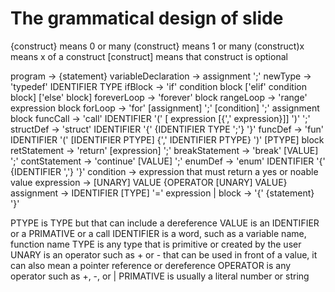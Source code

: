 # The grammatical design of slide
{construct} means 0 or many
(construct} means 1 or many
(construct)x means x of a construct
[construct] means that construct is optional

program -> {statement}
variableDeclaration -> assignment ';'
newType -> 'typedef' IDENTIFIER TYPE
ifBlock -> 'if' condition block ['elif' condition block] ['else' block]
foreverLoop -> 'forever' block 
rangeLoop -> 'range' expression block
forLoop -> 'for' [assignment] ';' [condition] ';' assignment block
funcCall -> 'call' IDENTIFIER '(' [ expression [{',' expression}]] ')' ';'
structDef -> 'struct' IDENTIFIER '{' {IDENTIFIER TYPE ';'} '}'
funcDef -> 'fun' IDENTIFIER '(' [IDENTIFIER PTYPE] {',' IDENTIFIER PTYPE} ')' [PTYPE] block
retStatement -> 'return' [expression] ';'
breakStatement -> 'break' [VALUE] ';'
contStatement -> 'continue' [VALUE] ';'
enumDef -> 'enum' IDENTIFIER '{' {IDENTIFIER ','} '}'
condition -> expression that must return a yes or noable value
expression -> [UNARY] VALUE {OPERATOR [UNARY] VALUE}
assignment -> IDENTIFIER [TYPE] '=' expression | 
block -> '{' {statement} '}'

PTYPE is TYPE but that can include a dereference
VALUE is an IDENTIFIER or a PRIMATIVE or a call
IDENTIFIER is a word, such as a variable name, function name
TYPE is any type that is primitive or created by the user
UNARY is an operator such as + or - that can be used in front of a value, it can also mean a pointer reference or dereference
OPERATOR is any operator such as +, -, or |
PRIMATIVE is usually a literal number or string
